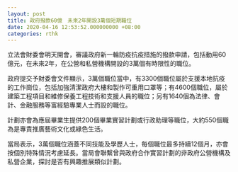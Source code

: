 ```yaml
---
layout: post
title: 政府撥款60億　未來2年開設3萬個短期職位
date: 2020-04-16 12:53:52.000000000 +08:00
categories: rthk
---
```


立法會財委會明天開會，審議政府新一輪防疫抗疫措施的撥款申請，包括動用60億元，在未來2年，在公營和私營機構開設的3萬個有時限性的職位。

政府提交予財委會文件顯示，3萬個職位當中，有3300個職位屬於支援本地抗疫的工作崗位，包括加強清潔政府大樓和製作可重用口罩等；有4600個職位，屬於建築工程項目和維修保養工程技術和支援人員的職位；另有1640個為法律、會計、金融服務等富經驗專業人士而設的職位。

計劃亦會為應屆畢業生提供200個畢業實習計劃或行政助理等職位，大約550個職為是專責推廣藝術文化或綠色生活。

當局表示，3萬個職位涵蓋不同技能及學歷人士，每個職位最多持續12個月，亦會按個別特殊情況考慮延長。當局會聯繫曾與政府合作實習計劃的非政府公營機構及私營企業，探討是否有興趣推展類似計劃。
